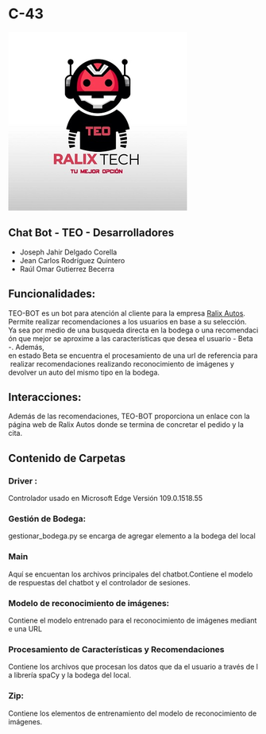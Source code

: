# C-43

![TEO-BOT](/logos/teo.jpg)
## Chat Bot - TEO - Desarrolladores
* Joseph Jahir Delgado Corella 
* Jean Carlos Rodríguez Quintero
* Raúl Omar Gutierrez Becerra

 
## Funcionalidades: 

TEO-BOT es un bot para atención al cliente para la empresa [Ralix Autos](https://jeanrodriguezq.github.io/index.html).
Permite realizar recomendaciones a los usuarios en base a su selección. 
Ya sea por medio de una busqueda directa en la bodega o una recomendación que mejor se aproxime a las características que desea el usuario - Beta -. 
Además, en estado Beta se encuentra el procesamiento de una url de referencia para realizar recomendaciones realizando reconocimiento de imágenes y devolver un auto del mismo tipo en la bodega.

## Interacciones: 
Además de las recomendaciones, TEO-BOT proporciona un enlace con la página web de Ralix Autos donde se termina de concretar el pedido y la cita. 

## Contenido de Carpetas 

### Driver :
Controlador usado en Microsoft Edge Versión 109.0.1518.55 

### Gestión de Bodega:
gestionar_bodega.py se encarga de agregar elemento a la bodega del local 

### Main 
Aquí se encuentan los archivos principales del chatbot.Contiene el modelo de respuestas del chatbot y el controlador de sesiones. 

### Modelo de reconocimiento de imágenes:
Contiene el modelo entrenado para el reconocimiento de imágenes mediante una URL 

### Procesamiento de Características y Recomendaciones 
Contiene los archivos que procesan los datos que da el usuario a través de la librería spaCy y la bodega del local. 

### Zip: 
Contiene los elementos de entrenamiento del modelo de reconocimiento de imágenes.